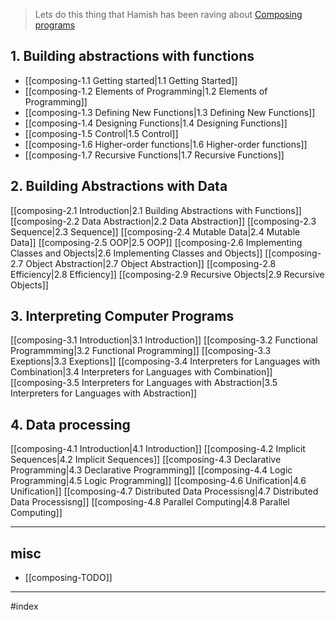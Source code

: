 
> Lets do this thing that Hamish has been raving about [Composing programs](https://composingprograms.com)

## 1. Building abstractions with functions
- [[composing-1.1 Getting started|1.1 Getting Started]]
- [[composing-1.2 Elements of Programming|1.2 Elements of Programming]]
- [[composing-1.3 Defining New Functions|1.3 Defining New Functions]]
- [[composing-1.4 Designing Functions|1.4 Designing Functions]]
- [[composing-1.5 Control|1.5 Control]]
- [[composing-1.6 Higher-order functions|1.6 Higher-order functions]]
- [[composing-1.7 Recursive Functions|1.7 Recursive Functions]]

## 2. Building Abstractions with Data
[[composing-2.1 Introduction|2.1 Building Abstractions with Functions]]
[[composing-2.2 Data Abstraction|2.2 Data Abstraction]]
[[composing-2.3 Sequence|2.3 Sequence]]
[[composing-2.4 Mutable Data|2.4 Mutable Data]]
[[composing-2.5 OOP|2.5 OOP]]
[[composing-2.6 Implementing Classes and Objects|2.6 Implementing Classes and Objects]]
[[composing-2.7 Object Abstraction|2.7 Object Abstraction]]
[[composing-2.8 Efficiency|2.8 Efficiency]]
[[composing-2.9 Recursive Objects|2.9 Recursive Objects]]

## 3. Interpreting Computer Programs
[[composing-3.1 Introduction|3.1 Introduction]]
[[composing-3.2 Functional Programmming|3.2 Functional Programming]]
[[composing-3.3 Exeptions|3.3 Exeptions]]
[[composing-3.4 Interpreters for Languages with Combination|3.4 Interpreters for Languages with Combination]]
[[composing-3.5 Interpreters for Languages with Abstraction|3.5 Interpreters for Languages with Abstraction]]

## 4. Data processing
[[composing-4.1 Introduction|4.1 Introduction]]
[[composing-4.2 Implicit Sequences|4.2 Implicit Sequences]]
[[composing-4.3 Declarative Programming|4.3 Declarative Programming]]
[[composing-4.4 Logic Programming|4.5 Logic Programming]]
[[composing-4.6 Unification|4.6 Unification]]
[[composing-4.7 Distributed Data Processisng|4.7 Distributed Data Processisng]]
[[composing-4.8 Parallel Computing|4.8 Parallel Computing]]

---

## misc
- [[composing-TODO]]

---

#index 